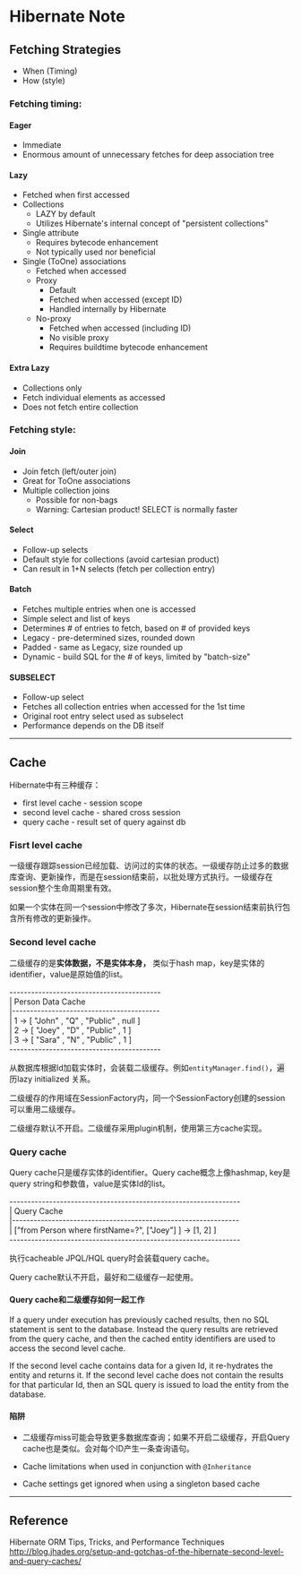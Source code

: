 # Hibernate Note

## Fetching Strategies

* When (Timing)
* How (style)

### Fetching timing:

#### Eager

* Immediate
* Enormous amount of unnecessary fetches for deep association tree

#### Lazy

* Fetched when first accessed
* Collections
	* LAZY by default
	* Utilizes Hibernate's internal concept of "persistent collections"
* Single attribute
	* Requires bytecode enhancement
	* Not typically used nor beneficial
* Single (ToOne) associations
	* Fetched when accessed
	* Proxy		* Default		* Fetched when accessed (except ID) 		* Handled internally by Hibernate	* No-proxy		* Fetched when accessed (including ID)		* No visible proxy		* Requires buildtime bytecode enhancement

#### Extra Lazy

* Collections only* Fetch individual elements as accessed
* Does not fetch entire collection

### Fetching style:

#### Join

* Join fetch (left/outer join)* Great for ToOne associations* Multiple collection joins	* Possible for non-bags	* Warning: Cartesian product! SELECT is normally faster

#### Select

* Follow-up selects
* Default style for collections (avoid cartesian product)
* Can result in 1+N selects (fetch per collection entry)

#### Batch

* Fetches multiple entries when one is accessed
* Simple select and list of keys
* Determines # of entries to fetch, based on # of provided keys
* Legacy - pre-determined sizes, rounded down
* Padded - same as Legacy, size rounded up
* Dynamic - build SQL for the # of keys, limited by "batch-size"

#### SUBSELECT

* Follow-up select
* Fetches all collection entries when accessed for the 1st time
* Original root entry select used as subselect
* Performance depends on the DB itself

----
## Cache
Hibernate中有三种缓存：

* first level cache - session scope
* second level cache - shared cross session
* query cache - result set of query against db

### Fisrt level cache

一级缓存跟踪session已经加载、访问过的实体的状态。一级缓存防止过多的数据库查询、更新操作，而是在session结束前，以批处理方式执行。一级缓存在session整个生命周期里有效。

如果一个实体在同一个session中修改了多次，Hibernate在session结束前执行包含所有修改的更新操作。

### Second level cache
二级缓存的是**实体数据，不是实体本身，** 类似于hash map，key是实体的identifier，value是原始值的list。

------------------------------------------<br />
| Person Data Cache                       <br />
|-----------------------------------------<br />
| 1 -> [ "John" , "Q" , "Public" , null ] <br />
| 2 -> [ "Joey" , "D" , "Public" ,  1   ] <br />
| 3 -> [ "Sara" , "N" , "Public" ,  1   ] <br />
------------------------------------------<br />

从数据库根据Id加载实体时，会装载二级缓存。例如`entityManager.find()`，遍历lazy initialized 关系。

二级缓存的作用域在SessionFactory内，同一个SessionFactory创建的session可以重用二级缓存。

二级缓存默认不开启。二级缓存采用plugin机制，使用第三方cache实现。

### Query cache
Query cache只是缓存实体的identifier。Query cache概念上像hashmap, key是query string和参数值，value是实体Id的list。

----------------------------------------------------------------<br />
| Query Cache                                             
|---------------------------------------------------------------<br />
| ["from Person where firstName=?", ["Joey"] ] -> [1, 2] ] <br/>
----------------------------------------------------------------<br />

执行cacheable JPQL/HQL query时会装载query cache。

Query cache默认不开启，最好和二级缓存一起使用。

#### Query cache和二级缓存如何一起工作

If a query under execution has previously cached results, then no SQL statement is sent to the database. Instead the query results are retrieved from the query cache, and then the cached entity identifiers are used to access the second level cache.

If the second level cache contains data for a given Id, it re-hydrates the entity and returns it. If the second level cache does not contain the results for that particular Id, then an SQL query is issued to load the entity from the database.

#### 陷阱

* 二级缓存miss可能会导致更多数据库查询；如果不开启二级缓存，开启Query cache也是类似。会对每个ID产生一条查询语句。

* Cache limitations when used in conjunction with `@Inheritance`

* Cache settings get ignored when using a singleton based cache

----
## Reference
Hibernate ORM Tips, Tricks, and Performance Techniques <br />
http://blog.jhades.org/setup-and-gotchas-of-the-hibernate-second-level-and-query-caches/


